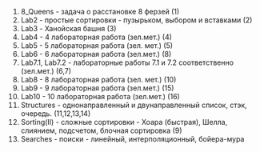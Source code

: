 1) 8_Queens - задача о расстановке 8 ферзей (1)
2) Lab2 - простые сортировки - пузырьком, выбором и вставками (2)
3) Lab3 - Ханойская башня (3)
4) Lab4 - 4 лабораторная работа (зел.мет.) (4)
5) Lab5 - 5 лабораторная работа (зел. мет.) (5)
6) Lab6 - 6 лабораторная работа (зел.мет.) (8)
7) Lab7.1, Lab7.2 - лабораторные работы 7.1 и 7.2 соответственно (зел.мет.) (6,7)
8) Lab8 - 8 лабораторная работа (зел. мет.) (10)
9) Lab9 - 9 лабораторная работа (зел.мет.) (15)
10) Lab10 - 10 лабораторная работа (зел.мет.) (16)
11) Structures - однонаправленный и двунаправленный список, стэк, очередь. (11,12,13,14)
12) Sorting(II) - сложные сортировки - Хоара (быстрая), Шелла, слиянием, подсчетом, блочная сортировка (9)
13) Searches - поиски - линейный, интерполяционный, бойера-мура
